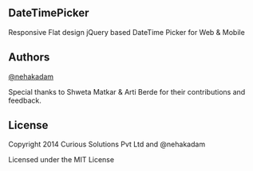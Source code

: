 ##  DateTimePicker
Responsive Flat design jQuery based DateTime Picker for Web &amp; Mobile


## Authors

[@nehakadam](https://github.com/nehakadam)

Special thanks to Shweta Matkar & Arti Berde for their contributions and feedback.


## License

Copyright 2014 Curious Solutions Pvt Ltd and @nehakadam

Licensed under the MIT License